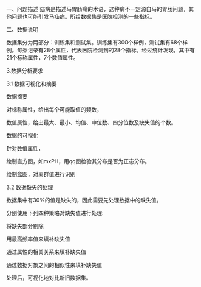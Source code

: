 一、问题描述
疝病是描述马胃肠痛的术语，这种病不一定源自马的胃肠问题，其他问题也可能引发马疝病。所给数据集是医院检测的一些指标。

二、数据说明

数据集分为两部分：训练集和测试集。训练集有300个样例，测试集有68个样例。每条记录有28个属性，代表医院检测到的28个指标。经过统计发现，其中有21个标称属性，7个数值属性。

3.数据分析要求

3.1 数据可视化和摘要

数据摘要

对标称属性，给出每个可能取值的频数，

数值属性，给出最大、最小、均值、中位数、四分位数及缺失值的个数。

数据的可视化

针对数值属性，

绘制直方图，如mxPH，用qq图检验其分布是否为正态分布。

绘制盒图，对离群值进行识别

3.2 数据缺失的处理

数据集中有30%的值是缺失的，因此需要先处理数据中的缺失值。

分别使用下列四种策略对缺失值进行处理:

将缺失部分剔除

用最高频率值来填补缺失值

通过属性的相关关系来填补缺失值

通过数据对象之间的相似性来填补缺失值

处理后，可视化地对比新旧数据集。
